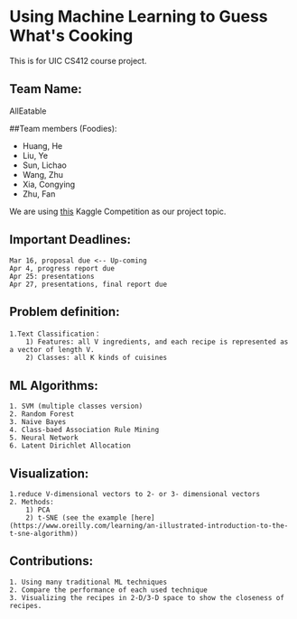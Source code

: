# Using Machine Learning to Guess What's Cooking

This is for UIC CS412 course project.

## Team Name: 

AllEatable

##Team members (Foodies):

+ Huang, He
+ Liu, Ye
+ Sun, Lichao
+ Wang, Zhu
+ Xia, Congying
+ Zhu, Fan

We are using [this](https://www.kaggle.com/c/whats-cooking) Kaggle Competition as our project topic.


## Important Deadlines:


	Mar 16, proposal due <-- Up-coming
	Apr 4, progress report due
	Apr 25: presentations
	Apr 27, presentations, final report due


## Problem definition: 
	1.Text Classification：
		1) Features: all V ingredients, and each recipe is represented as a vector of length V.
		2) Classes: all K kinds of cuisines 

## ML Algorithms: 
	1. SVM (multiple classes version)
	2. Random Forest
	3. Naive Bayes
	4. Class-baed Association Rule Mining
	5. Neural Network
	6. Latent Dirichlet Allocation

## Visualization: 
	1.reduce V-dimensional vectors to 2- or 3- dimensional vectors
	2. Methods:
		1) PCA
		2) t-SNE (see the example [here](https://www.oreilly.com/learning/an-illustrated-introduction-to-the-t-sne-algorithm))		
		
## Contributions:
	1. Using many traditional ML techniques
	2. Compare the performance of each used technique
	3. Visualizing the recipes in 2-D/3-D space to show the closeness of recipes.



